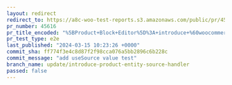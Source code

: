 ```yaml
---
layout: redirect
redirect_to: https://a8c-woo-test-reports.s3.amazonaws.com/public/pr/45616/e2e/index.html
pr_number: 45616
pr_title_encoded: "%5BProduct+Block+Editor%5D%3A+introduce+%60woocommerce%2Fentity-product%60+source+handler"
pr_test_type: e2e
last_published: "2024-03-15 10:23:26 +0000"
commit_sha: ff774f3e4c8d87f2f98cca076a5bb2896c6b228c
commit_message: "add useSource value test"
branch_name: update/introduce-product-entity-source-handler
passed: false
---
```

